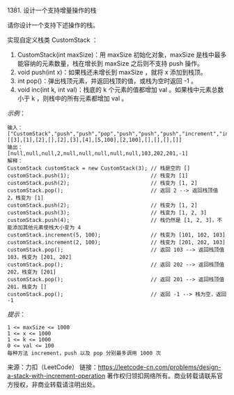 1381\. 设计一个支持增量操作的栈

请你设计一个支持下述操作的栈。

实现自定义栈类 CustomStack ：

1. CustomStack(int maxSize)：用 maxSize 初始化对象，maxSize 是栈中最多能容纳的元素数量，栈在增长到 maxSize 之后则不支持 push 操作。
2. void push(int x)：如果栈还未增长到 maxSize ，就将 x 添加到栈顶。
3. int pop()：弹出栈顶元素，并返回栈顶的值，或栈为空时返回 -1 。
4. void inc(int k, int val)：栈底的 k 个元素的值都增加 val 。如果栈中元素总数小于 k ，则栈中的所有元素都增加 val 。
 

*示例*：

    输入：
    ["CustomStack","push","push","pop","push","push","push","increment","increment","pop","pop","pop","pop"]
    [[3],[1],[2],[],[2],[3],[4],[5,100],[2,100],[],[],[],[]]
    输出：
    [null,null,null,2,null,null,null,null,null,103,202,201,-1]
    解释：
    CustomStack customStack = new CustomStack(3); // 栈是空的 []
    customStack.push(1);                          // 栈变为 [1]
    customStack.push(2);                          // 栈变为 [1, 2]
    customStack.pop();                            // 返回 2 --> 返回栈顶值 2，栈变为 [1]
    customStack.push(2);                          // 栈变为 [1, 2]
    customStack.push(3);                          // 栈变为 [1, 2, 3]
    customStack.push(4);                          // 栈仍然是 [1, 2, 3]，不能添加其他元素使栈大小变为 4
    customStack.increment(5, 100);                // 栈变为 [101, 102, 103]
    customStack.increment(2, 100);                // 栈变为 [201, 202, 103]
    customStack.pop();                            // 返回 103 --> 返回栈顶值 103，栈变为 [201, 202]
    customStack.pop();                            // 返回 202 --> 返回栈顶值 202，栈变为 [201]
    customStack.pop();                            // 返回 201 --> 返回栈顶值 201，栈变为 []
    customStack.pop();                            // 返回 -1 --> 栈为空，返回 -1

*提示*： 
 
    1 <= maxSize <= 1000
    1 <= x <= 1000
    1 <= k <= 1000
    0 <= val <= 100
    每种方法 increment，push 以及 pop 分别最多调用 1000 次


来源：力扣（LeetCode）
链接：https://leetcode-cn.com/problems/design-a-stack-with-increment-operation
著作权归领扣网络所有。商业转载请联系官方授权，非商业转载请注明出处。